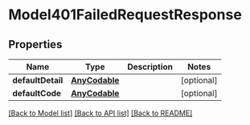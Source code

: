 # Model401FailedRequestResponse

## Properties
Name | Type | Description | Notes
------------ | ------------- | ------------- | -------------
**defaultDetail** | [**AnyCodable**](.md) |  | [optional] 
**defaultCode** | [**AnyCodable**](.md) |  | [optional] 

[[Back to Model list]](../README.md#models) [[Back to API list]](../README.md#api-endpoints) [[Back to README]](../README.md)


